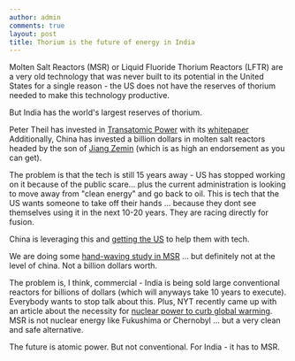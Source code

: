 ```yaml
---
author: admin
comments: true
layout: post
title: Thorium is the future of energy in India
---
```


Molten Salt Reactors (MSR) or Liquid Fluoride Thorium Reactors (LFTR) are a very old technology that was never built to its potential in the United States for a single reason -
the US does not have the reserves of thorium needed to make this technology productive.

But India has the world's largest reserves of thorium.

Peter Theil has invested in [Transatomic Power](http://www.transatomicpower.com/the-science/) with its [whitepaper](http://www.transatomicpower.com/wp-content/uploads/2015/04/TAP-White-Paper-v2.1.pdf)
Additionally, China has invested a billion dollars in molten salt reactors headed by the son of [Jiang Zemin](http://www.zdnet.com/article/son-of-chinas-ex-president-thorium-will-help-shape-countrys-energy-future/) (which is as high an endorsement as you can get). 

The problem is that the tech is still 15 years away - US has stopped working on it because of the public scare... plus the current administration is looking to move away from "clean energy" and go back to oil. This is tech that the US wants someone to take off their hands ... because they dont see themselves using it in the next 10-20 years. They are racing directly for fusion. 

China is leveraging this and [getting the US](http://fortune.com/2015/02/02/doe-china-molten-salt-nuclear-reactor/) to help them with tech. 

We are doing some [hand-waving study in MSR](https://southasianvoices.org/indias-venture-into-molten-salt-reactors/) ... but definitely not at the level of china. Not a billion dollars worth. 

The problem is, I think, commercial - India is being sold large conventional reactors for billions of dollars (which will anyways take 10 years to execute). Everybody wants to stop talk about this. 
Plus, NYT recently came up with an article about the necessity for [nuclear power to curb global warming](http://www.nytimes.com/2016/12/21/opinion/to-slow-global-warming-we-need-nuclear-power.html). MSR is not nuclear energy like Fukushima or Chernobyl ... but a very clean and safe alternative.

The future is atomic power. But not conventional. For India - it has to MSR.

